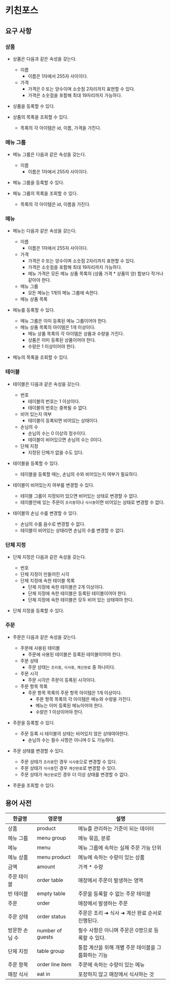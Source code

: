 # 키친포스

## 요구 사항

### 상품
- 상품은 다음과 같은 속성을 갖는다.
  - 이름
    - 이름은 1자에서 255자 사이이다.
  - 가격
    - 가격은 0 또는 양수이며 소숫점 2자리까지 표현할 수 있다.
    - 가격은 소숫점을 포함해 최대 19자리까지 가능하다.

- 상품을 등록할 수 있다.

- 상품의 목록을 조회할 수 있다.
  - 목록의 각 아이템은 id, 이름, 가격을 가진다.

### 메뉴 그룹
- 메뉴 그룹은 다음과 같은 속성을 갖는다.
  - 이름
    - 이름은 1자에서 255자 사이이다.
  
- 메뉴 그룹을 등록할 수 있다.

- 메뉴 그룹의 목록을 조회할 수 있다.
  - 목록의 각 아이템은 id, 이름을 가진다.

### 메뉴
- 메뉴는 다음과 같은 속성을 갖는다.
  - 이름
    - 이름은 1자에서 255자 사이이다.
  - 가격
    - 가격은 0 또는 양수이며 소숫점 2자리까지 표현할 수 있다.
    - 가격은 소숫점을 포함해 최대 19자리까지 가능하다.
    - 메뉴 가격은 모든 메뉴 상품 목록의 (상품 가격 * 상품의 양) 합보다 작거나 같아야 한다.
  - 메뉴 그룹
    - 모든 메뉴는 1개의 메뉴 그룹에 속한다.
  - 메뉴 상품 목록


- 메뉴를 등록할 수 있다.
  - 메뉴 그룹은 이미 등록된 메뉴 그룹이어야 한다.
  - 메뉴 상품 목록의 아이템은 1개 이상이다.
    - 메뉴 상품 목록의 각 아이템은 상품과 수량을 가진다.
    - 상품은 이미 등록된 상품이어야 한다.
    - 수량은 1 이상이어야 한다.

- 메뉴의 목록을 조회할 수 있다.

### 테이블
- 테이블은 다음과 같은 속성을 갖는다.
  - 번호
    - 테이블의 번호는 1 이상이다.
    - 테이블의 번호는 중복될 수 없다.
  - 비어 있는지 여부
    - 테이블이 등록되면 비어있는 상태이다.
  - 손님의 수
    - 손님의 수는 0 이상의 정수이다. 
    - 테이블이 비어있으면 손님의 수는 0이다.
  - 단체 지정
    - 지정된 단체가 없을 수도 있다.

- 테이블을 등록할 수 있다.
  - 테이블을 등록할 때는, 손님의 수와 비어있는지 여부가 필요하다.

- 테이블이 비어있는지 여부를 변경할 수 있다.
  - 테이블 그룹이 지정되어 있으면 비어있는 상태로 변경할 수 없다.
  - 테이블안에 있는 주문이 `조리중`이나 `식사중`이면 비어있는 상태로 변경할 수 없다.

- 테이블의 손님 수를 변경할 수 있다.
  - 손님의 수를 음수로 변경할 수 없다.
  - 테이블이 비어있는 상태라면 손님의 수를 변경할 수 없다.

### 단체 지정
- 단체 지정은 다음과 같은 속성을 갖는다.
  - 번호
  - 단체 지정이 만들어진 시각
  - 단체 지정에 속한 테이블 목록
    - 단체 지정에 속한 테이블은 2개 이상이다.
    - 단체 지정에 속한 테이블은 등록된 테이블이어야 한다.
    - 단체 지정에 속한 테이블은 모두 비어 있는 상태여야 한다.
  
- 단체 지정을 등록할 수 있다.

### 주문
- 주문은 다음과 같은 속성을 갖는다.
  - 주문에 사용된 테이블
    - 주문에 사용된 테이블은 등록된 테이블이어야 한다.
  - 주문 상태
    - 주문 상태는 `조리중`, `식사중`, `계산완료` 중 하나이다.
  - 주문 시각
    - 주문 시각은 주문이 등록된 시각이다.
  - 주문 항목 목록
    - 주문 항목 목록의 주문 항목 아이템은 1개 이상이다.
      - 주문 항목 목록의 각 아이템은 메뉴와 수량을 가진다.
      - 메뉴는 이미 등록된 메뉴이어야 한다.
      - 수량은 1 이상이어야 한다.
  
- 주문을 등록할 수 있다.
  - 주문 등록 시 테이블의 상태는 비어있지 않은 상태여야한다.
    - 손님의 수는 필수 사항은 아니며 0 도 가능하다.
  
- 주문 상태를 변경할 수 있다.
  - 주문 상태가 `조리중`인 경우 `식사중`으로 변경할 수 있다.
  - 주문 상태가 `식사중`인 경우 `계산완료`로 변경할 수 있다.
  - 주문 상태가 `계산완료`인 경우 더 이상 상태를 변경할 수 없다.

- 주문을 조회할 수 있다.


## 용어 사전

| 한글명 | 영문명 | 설명 |
| --- | --- | --- |
| 상품 | product | 메뉴를 관리하는 기준이 되는 데이터 |
| 메뉴 그룹 | menu group | 메뉴 묶음, 분류 |
| 메뉴 | menu | 메뉴 그룹에 속하는 실제 주문 가능 단위 |
| 메뉴 상품 | menu product | 메뉴에 속하는 수량이 있는 상품 |
| 금액 | amount | 가격 * 수량 |
| 주문 테이블 | order table | 매장에서 주문이 발생하는 영역 |
| 빈 테이블 | empty table | 주문을 등록할 수 없는 주문 테이블 |
| 주문 | order | 매장에서 발생하는 주문 |
| 주문 상태 | order status | 주문은 조리 ➜ 식사 ➜ 계산 완료 순서로 진행된다. |
| 방문한 손님 수 | number of guests | 필수 사항은 아니며 주문은 0명으로 등록할 수 있다. |
| 단체 지정 | table group | 통합 계산을 위해 개별 주문 테이블을 그룹화하는 기능 |
| 주문 항목 | order line item | 주문에 속하는 수량이 있는 메뉴 |
| 매장 식사 | eat in | 포장하지 않고 매장에서 식사하는 것 |

